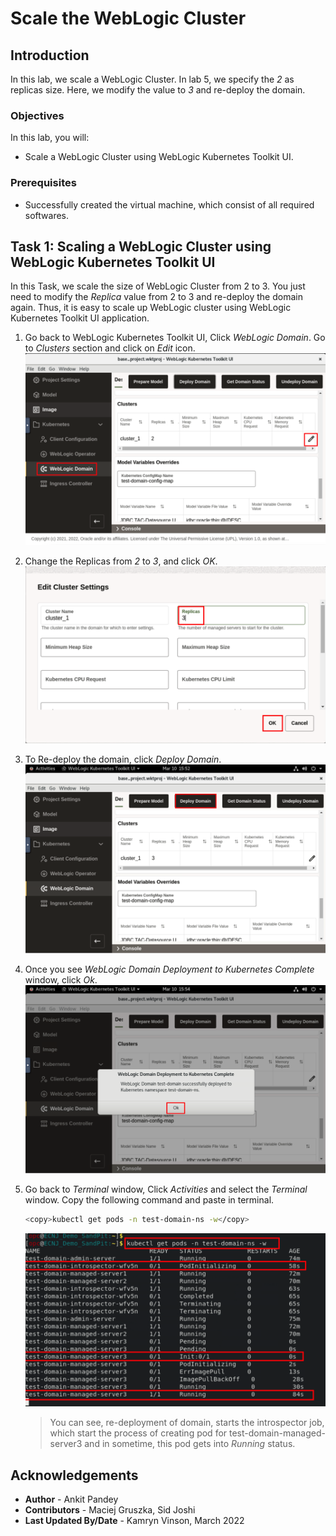 # Scale the WebLogic Cluster 

## Introduction

In this lab, we scale a WebLogic Cluster. In lab 5, we specify the *2* as replicas size. Here, we modify the value to *3* and re-deploy the domain.

### Objectives

In this lab, you will:

* Scale a WebLogic Cluster using WebLogic Kubernetes Toolkit UI.

### Prerequisites

* Successfully created the virtual machine, which consist of all required softwares.

## Task 1: Scaling a WebLogic Cluster using WebLogic Kubernetes Toolkit UI

In this Task, we scale the size of WebLogic Cluster from 2 to 3. You just need to modify the *Replica* value from 2 to 3 and re-deploy the domain again. Thus, it is easy to scale up WebLogic cluster using WebLogic Kubernetes Toolkit UI application.

1. Go back to WebLogic Kubernetes Toolkit UI,  Click *WebLogic Domain*. Go to *Clusters* section and click on *Edit* icon.  
    ![Cluster Resize](images/ClusterResize.png)

2. Change the Replicas from *2* to *3*, and click *OK*. 
    ![Change Replicas](images/ChangeReplicas.png)

3. To Re-deploy the domain, click *Deploy Domain*.
    ![Redeploy Domain](images/RedeployDomain.png)

4. Once you see *WebLogic Domain Deployment to Kubernetes Complete* window, click *Ok*.
    ![Deployment Complete](images/DeploymentComplete.png)

5. Go back to *Terminal* window, Click *Activities* and select the *Terminal* window. Copy the following command and paste in terminal.
    ```bash
    <copy>kubectl get pods -n test-domain-ns -w</copy>
    ```
    ![View Scaling](images/ViewScaling.png)
    > You can see, re-deployment of domain, starts the introspector job, which start the process of creating pod for test-domain-managed-server3 and in sometime, this pod gets into *Running* status.


## Acknowledgements

* **Author** -  Ankit Pandey
* **Contributors** - Maciej Gruszka, Sid Joshi
* **Last Updated By/Date** - Kamryn Vinson, March 2022